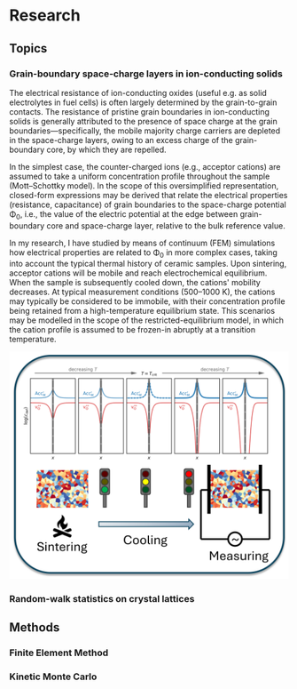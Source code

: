 # Research
## Topics
### Grain-boundary space-charge layers in ion-conducting solids
The electrical resistance of ion-conducting oxides (useful e.g. as solid electrolytes in fuel cells) is often largely determined by the grain-to-grain contacts. The resistance of pristine grain boundaries in ion-conducting solids is generally attributed to the presence
of space charge at the grain boundaries&mdash;specifically, the mobile majority charge carriers are depleted in the space-charge layers, owing to an excess charge of the grain-boundary core, by which they are repelled.

In the simplest case, the counter-charged ions (e.g., acceptor cations) are assumed to take a uniform concentration profile throughout the sample (Mott&ndash;Schottky model). In the scope of this oversimplified representation, closed-form expressions may be derived that relate the electrical properties (resistance, capacitance) of grain boundaries to the space-charge potential &Phi;<sub>0</sub>, i.e., the value of the electric potential at the edge between grain-boundary core and space-charge layer, relative to the bulk reference value.

In my research, I have studied by means of continuum (FEM) simulations how electrical properties are related to &Phi;<sub>0</sub> in more complex cases, taking into account the typical thermal history of ceramic samples. Upon sintering, acceptor cations will be mobile and reach electrochemical equilibrium. When the sample is subsequently cooled down, the cations' mobility decreases. At typical measurement conditions (500&ndash;1000 K), the cations may typically be considered to be immobile, with their concentration profile being retained from a high-temperature equilibrium state. This scenarios may be modelled in the scope of the restricted-equilibrium model, in which the cation profile is assumed to be frozen-in abruptly at a transition temperature.

![illustration of the restricted-equilibrium model](/figures/RE_illustration.png)
### Random-walk statistics on crystal lattices
## Methods
### Finite Element Method
### Kinetic Monte Carlo